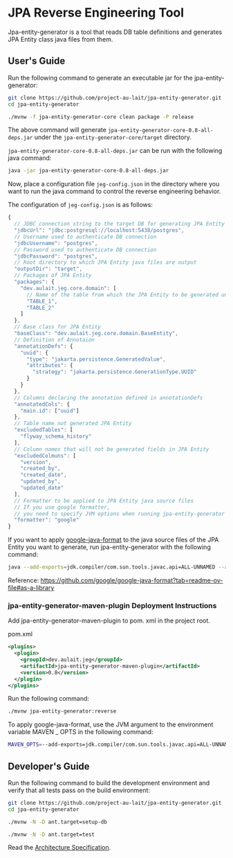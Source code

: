 # JPA Reverse Engineering Tool

Jpa-entity-generator is a tool that reads DB table definitions and generates JPA Entity class java files from them.

## User's Guide

Run the following command to generate an executable jar for the jpa-entity-generator:

```sh
git clone https://github.com/project-au-lait/jpa-entity-generator.git
cd jpa-entity-generator

./mvnw -f jpa-entity-generator-core clean package -P release
```

The above command will generate ` jpa-entity-generator-core-0.8-all-deps.jar ` under the ` jpa-entity-generator-core/target ` directory.

` jpa-entity-generator-core-0.8-all-deps.jar ` can be run with the following java command:

```sh
java -jar jpa-entity-generator-core-0.8-all-deps.jar
```

Now, place a configuration file ` jeg-config.json ` in the directory where you want to run the java command to control the reverse engineering behavior.

The configuration of ` jeg-config.json ` is as follows:

```js
{
  // JDBC connection string to the target DB for generating JPA Entity
  "jdbcUrl": "jdbc:postgresql://localhost:5438/postgres",
  // Username used to authenticate DB connection
  "jdbcUsername": "postgres",
  // Password used to authenticate DB connection
  "jdbcPassword": "postgres",
  // Root directory to which JPA Entity java files are output
  "outputDir": "target",
  // Packages of JPA Entity
  "packages": {
    "dev.aulait.jeg.core.domain": [
      // Name of the table from which the JPA Entity to be generated under the package
      "TABLE_1",
      "TABLE_2"
    ]
  },
  // Base class for JPA Entity
  "baseClass": "dev.aulait.jeg.core.domain.BaseEntity",
  // Definition of Annotaion
  "annotationDefs": {
    "uuid": {
      "type": "jakarta.persistence.GeneratedValue",
      "attributes": {
        "strategy": "jakarta.persistence.GenerationType.UUID"
      }
    }
  },
  // Columns declaring the annotation defined in annotationDefs
  "annotatedCols": {
    "main.id": ["uuid"]
  },
  // Table name not generated JPA Entity
  "excludedTables": [
    "flyway_schema_history"
  ],
  // Column names that will not be generated fields in JPA Entity
  "excludedColmuns": [
    "version",
    "created_by",
    "created_date",
    "updated_by",
    "updated_date"
  ],
  // Formatter to be applied to JPA Entity java source files
  // If you use google formatter, 
  // you need to specify JVM options when running jpa-entity-generator (described below)
  "formatter": "google"
}
```

If you want to apply [google-java-format](https://github.com/google/google-java-format) to the java source files of the JPA Entity you want to generate, run jpa-entity-generator with the following command:

```sh
java --add-exports=jdk.compiler/com.sun.tools.javac.api=ALL-UNNAMED --add-exports=jdk.compiler/com.sun.tools.javac.code=ALL-UNNAMED --add-exports=jdk.compiler/com.sun.tools.javac.file=ALL-UNNAMED --add-exports=jdk.compiler/com.sun.tools.javac.parser=ALL-UNNAMED --add-exports=jdk.compiler/com.sun.tools.javac.tree=ALL-UNNAMED --add-exports=jdk.compiler/com.sun.tools.javac.util=ALL-UNNAMED -jar ../jpa-entity-generator-core-0.8-all-deps.jar 
```

Reference: https://github.com/google/google-java-format?tab=readme-ov-file#as-a-library

### jpa-entity-generator-maven-plugin Deployment Instructions

Add jpa-entity-generator-maven-plugin to pom. xml in the project root.

pom.xml

```xml
<plugins>
  <plugin>
    <groupId>dev.aulait.jeg</groupId>
    <artifactId>jpa-entity-generator-maven-plugin</artifactId>
    <version>0.8</version>
  </plugin>
</plugins>
```

Run the following command:

```sh
./mvnw jpa-entity-generator:reverse
```

To apply google-java-format, use the JVM argument to the environment variable MAVEN _ OPTS in the following command:

```sh
MAVEN_OPTS=--add-exports=jdk.compiler/com.sun.tools.javac.api=ALL-UNNAMED --add-exports=jdk.compiler/com.sun.tools.javac.code=ALL-UNNAMED --add-exports=jdk.compiler/com.sun.tools.javac.file=ALL-UNNAMED --add-exports=jdk.compiler/com.sun.tools.javac.parser=ALL-UNNAMED --add-exports=jdk.compiler/com.sun.tools.javac.tree=ALL-UNNAMED --add-exports=jdk.compiler/com.sun.tools.javac.util=ALL-UNNAMED
```

## Developer's Guide

Run the following command to build the development environment and verify that all tests pass on the build environment:

```sh
git clone https://github.com/project-au-lait/jpa-entity-generator.git
cd jpa-entity-generator

./mvnw -N -D ant.target=setup-db

./mvnw -N -D ant.target=test
```

Read the [Architecture Specification](https://project-au-lait.github.io/jpa-entity-generator/).